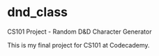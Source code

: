 # dnd_class
 CS101 Project - Random D&D Character Generator

This is my final project for CS101 at Codecademy. 